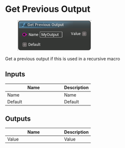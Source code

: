 # Get Previous Output

<div align="left" data-full-width="false"><figure><img src="../../../api/Misc/Get_Previous_Output.png" alt=""><figcaption></figcaption></figure></div>

Get a previous output if this is used in a recursive macro

## Inputs

<table><thead><tr><th width="170">Name</th><th>Description</th></tr></thead><tbody><tr><td>Name</td><td>Name</td></tr><tr><td>Default</td><td>Default</td></tr></tbody></table>

## Outputs

<table><thead><tr><th width="170">Name</th><th>Description</th></tr></thead><tbody><tr><td>Value</td><td>Value</td></tr></tbody></table>
